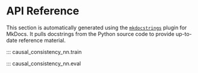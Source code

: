 # API Reference

This section is automatically generated using the
[`mkdocstrings`](https://mkdocstrings.github.io/) plugin for MkDocs.
It pulls docstrings from the Python source code to provide up-to-date
reference material.

::: causal_consistency_nn.train

::: causal_consistency_nn.eval
